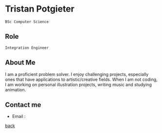 # Tristan Potgieter

`BSc Computer Science`

## Role

`Integration Engineer`

## About Me

I am a proficient problem solver. I enjoy challenging
projects, especially ones that have applications to
artistic/creative fields. When I am not coding, I am
working on personal illustration projects, writing
music and studying animation.

## Contact me

-   Email :

[back](../README.md)
